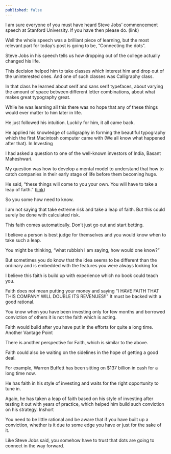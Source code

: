 ```yaml
---
published: false
---
```

I am sure everyone of you must have heard Steve Jobs’ commencement speech at Stanford University. If you have then please do. (link)

Well the whole speech was a brilliant piece of learning, but the most relevant part for today’s post is going to be, “Connecting the dots“.

Steve Jobs in his speech tells us how dropping out of the college actually changed his life.

This decision helped him to take classes which interest him and drop out of the uninterested ones. And one of such classes was Calligraphy class.

In that class he learned about serif and sans serif typefaces, about varying the amount of space between different letter combinations, about what makes great typography great.

While he was learning all this there was no hope that any of these things would ever matter to him later in life.

He just followed his intuition. Luckily for him, it all came back.

He applied his knowledge of calligraphy in forming the beautiful typography which the first Macintosh computer came with (We all know what happened after that).
In Investing

I had asked a question to one of the well-known investors of India, Basant Maheshwari.

My question was how to develop a mental model to understand that how to catch companies in their early stage of life before them becoming huge.

He said, “these things will come to you your own. You will have to take a leap of faith.” ([link](https://www.youtube.com/watch?v=EMHhmFZjqTo&t=2530s))

So you some how need to know.

I am not saying that take extreme risk and take a leap of faith. But this could surely be done with calculated risk.

This faith comes automatically. Don’t just go out and start betting.

I believe a person is best judge for themselves and you would know when to take such a leap.

You might be thinking, “what rubbish I am saying, how would one know?“

But sometimes you do know that the idea seems to be different than the ordinary and is embedded with the features you were always looking for.

I believe this faith is build up with experience which no book could teach you.

Faith does not mean putting your money and saying “I HAVE FAITH THAT THIS COMPANY WILL DOUBLE ITS REVENUES!!” It must be backed with a good rational.

You know when you have been investing only for few months and borrowed conviction of others it is not the faith which is acting.

Faith would build after you have put in the efforts for quite a long time.
Another Vantage Point

There is another perspective for Faith, which is similar to the above.

Faith could also be waiting on the sidelines in the hope of getting a good deal.

For example, Warren Buffett has been sitting on $137 billion in cash for a long time now.

He has faith in his style of investing and waits for the right opportunity to tune in.

Again, he has taken a leap of faith based on his style of investing after testing it out with years of practice, which helped him build such conviction on his strategy.
Inshort

You need to be little rational and be aware that if you have built up a conviction, whether is it due to some edge you have or just for the sake of it.

Like Steve Jobs said, you somehow have to trust that dots are going to connect in the way forward.
